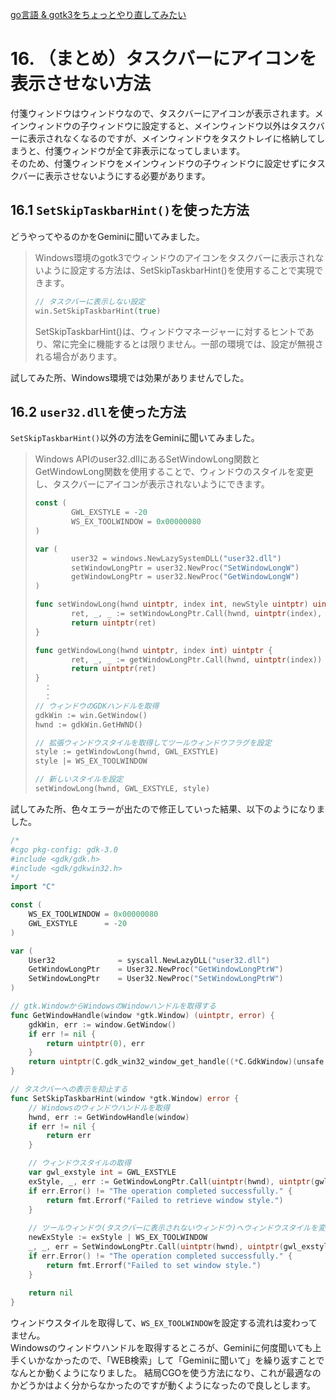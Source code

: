 [go言語 & gotk3をちょっとやり直してみたい](../../README.md#go%E8%A8%80%E8%AA%9Egotk3%E3%82%92%E3%81%A1%E3%82%87%E3%81%A3%E3%81%A8%E3%82%84%E3%82%8A%E7%9B%B4%E3%81%97%E3%81%A6%E3%81%BF%E3%81%9F%E3%81%84)  

# 16. （まとめ）タスクバーにアイコンを表示させない方法  

付箋ウィンドウはウィンドウなので、タスクバーにアイコンが表示されます。メインウィンドウの子ウィンドウに設定すると、メインウィンドウ以外はタスクバーに表示されなくなるのですが、メインウィンドウをタスクトレイに格納してしまうと、付箋ウィンドウが全て非表示になってしまいます。  
そのため、付箋ウィンドウをメインウィンドウの子ウィンドウに設定せずにタスクバーに表示させないようにする必要があります。  

## 16.1 `SetSkipTaskbarHint()`を使った方法

どうやってやるのかをGeminiに聞いてみました。

> Windows環境のgotk3でウィンドウのアイコンをタスクバーに表示されないように設定する方法は、SetSkipTaskbarHint()を使用することで実現できます。  
> ```go
> // タスクバーに表示しない設定
> win.SetSkipTaskbarHint(true)
> ```
> SetSkipTaskbarHint()は、ウィンドウマネージャーに対するヒントであり、常に完全に機能するとは限りません。一部の環境では、設定が無視される場合があります。  

試してみた所、Windows環境では効果がありませんでした。

## 16.2 `user32.dll`を使った方法  

`SetSkipTaskbarHint()`以外の方法をGeminiに聞いてみました。  

> Windows APIのuser32.dllにあるSetWindowLong関数とGetWindowLong関数を使用することで、ウィンドウのスタイルを変更し、タスクバーにアイコンが表示されないようにできます。  
> ```go
> const (
>         GWL_EXSTYLE = -20
>         WS_EX_TOOLWINDOW = 0x00000080
> )
> 
> var (
>         user32 = windows.NewLazySystemDLL("user32.dll")
>         setWindowLongPtr = user32.NewProc("SetWindowLongW")
>         getWindowLongPtr = user32.NewProc("GetWindowLongW")
> )
> 
> func setWindowLong(hwnd uintptr, index int, newStyle uintptr) uintptr {
>         ret, _, _ := setWindowLongPtr.Call(hwnd, uintptr(index), newStyle)
>         return uintptr(ret)
> }
> 
> func getWindowLong(hwnd uintptr, index int) uintptr {
>         ret, _, _ := getWindowLongPtr.Call(hwnd, uintptr(index))
>         return uintptr(ret)
> }
>   ：
>   ：
> // ウィンドウのGDKハンドルを取得
> gdkWin := win.GetWindow()
> hwnd := gdkWin.GetHWND()
> 
> // 拡張ウィンドウスタイルを取得してツールウィンドウフラグを設定
> style := getWindowLong(hwnd, GWL_EXSTYLE)
> style |= WS_EX_TOOLWINDOW
> 
> // 新しいスタイルを設定
> setWindowLong(hwnd, GWL_EXSTYLE, style)
> ```

試してみた所、色々エラーが出たので修正していった結果、以下のようになりました。  

```go
/*
#cgo pkg-config: gdk-3.0
#include <gdk/gdk.h>
#include <gdk/gdkwin32.h>
*/
import "C"

const (
	WS_EX_TOOLWINDOW = 0x00000080
	GWL_EXSTYLE      = -20
)

var (
	User32				= syscall.NewLazyDLL("user32.dll")
	GetWindowLongPtr	= User32.NewProc("GetWindowLongPtrW")
	SetWindowLongPtr	= User32.NewProc("SetWindowLongPtrW")
)

// gtk.WindowからWindowsのWindowハンドルを取得する
func GetWindowHandle(window *gtk.Window) (uintptr, error) {
	gdkWin, err := window.GetWindow()
	if err != nil {
		return uintptr(0), err
	}
	return uintptr(C.gdk_win32_window_get_handle((*C.GdkWindow)(unsafe.Pointer(gdkWin.Native())))), nil
}

// タスクバーへの表示を抑止する
func SetSkipTaskbarHint(window *gtk.Window) error {
	// Windowsのウィンドウハンドルを取得
	hwnd, err := GetWindowHandle(window)
	if err != nil {
		return err
	}

	// ウィンドウスタイルの取得
	var gwl_exstyle int = GWL_EXSTYLE
	exStyle, _, err := GetWindowLongPtr.Call(uintptr(hwnd), uintptr(gwl_exstyle))
	if err.Error() != "The operation completed successfully." {
		return fmt.Errorf("Failed to retrieve window style.")
	}
	
	// ツールウィンドウ(タスクバーに表示されないウィンドウ)へウィンドウスタイルを変更する
	newExStyle := exStyle | WS_EX_TOOLWINDOW 
	_, _, err = SetWindowLongPtr.Call(uintptr(hwnd), uintptr(gwl_exstyle), uintptr(newExStyle))
	if err.Error() != "The operation completed successfully." {
		return fmt.Errorf("Failed to set window style.")
	}
	
	return nil
}
```

ウィンドウスタイルを取得して、`WS_EX_TOOLWINDOW`を設定する流れは変わってません。  
Windowsのウィンドウハンドルを取得するところが、Geminiに何度聞いても上手くいかなかったので、「WEB検索」して「Geminiに聞いて」を繰り返すことでなんとか動くようになりました。
結局CGOを使う方法になり、これが最適なのかどうかはよく分からなかったのですが動くようになったので良しとします。  

